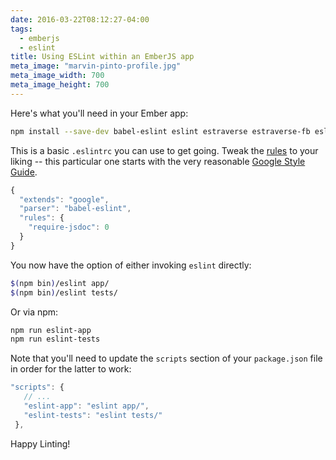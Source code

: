 ```yaml
---
date: 2016-03-22T08:12:27-04:00
tags:
  - emberjs
  - eslint
title: Using ESLint within an EmberJS app
meta_image: "marvin-pinto-profile.jpg"
meta_image_width: 700
meta_image_height: 700
---
```


Here's what you'll need in your Ember app:

``` bash
npm install --save-dev babel-eslint eslint estraverse estraverse-fb eslint-config-google
```

This is a basic `.eslintrc` you can use to get going. Tweak the [rules][1] to
your liking -- this particular one starts with the very reasonable [Google
Style Guide][2].

``` js
{
  "extends": "google",
  "parser": "babel-eslint",
  "rules": {
    "require-jsdoc": 0
  }
}
```

You now have the option of either invoking `eslint` directly:

``` bash
$(npm bin)/eslint app/
$(npm bin)/eslint tests/
```

Or via npm:

``` bash
npm run eslint-app
npm run eslint-tests
```

Note that you'll need to update the `scripts` section of your `package.json`
file in order for the latter to work:

``` js
"scripts": {
   // ...
   "eslint-app": "eslint app/",
   "eslint-tests": "eslint tests/"
 },
```

Happy Linting! <i class="fa fa-thumbs-o-up"></i>


[1]: http://eslint.org/docs/user-guide/configuring#configuring-rules
[2]: https://github.com/google/eslint-config-google
